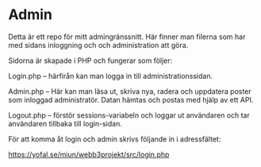 # Admin

Detta är ett repo för mitt admingränssnitt. Här finner man filerna som har med sidans inloggning och och administration att göra.

Sidorna är skapade i PHP och fungerar som följer:

Login.php – härfirån kan man logga in till administrationssidan. 

Admin.php – Här kan man läsa ut, skriva nya, radera och uppdatera poster som inloggad administratör. Datan hämtas och postas med hjälp av ett API. 

Logout.php – förstör sessions-variabeln och loggar ut användaren och tar användaren tillbaka till login-sidan. 

För att komma åt login och admin skrivs följande in i adressfältet:

https://yofal.se/miun/webb3projekt/src/login.php
